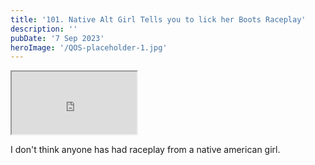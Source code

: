 ```yaml
---
title: '101. Native Alt Girl Tells you to lick her Boots Raceplay'
description: ''
pubDate: '7 Sep 2023'
heroImage: '/QOS-placeholder-1.jpg'
---
```

<iframe src="https://drive.google.com/file/d/1KiOTFt6AO9v7vFxFkXemLB-gmF2rDm4s/preview" width="200" height="100" allow="autoplay" allowfullscreen="allowfullscreen"></iframe>

I don't think anyone has had raceplay from a native american girl.